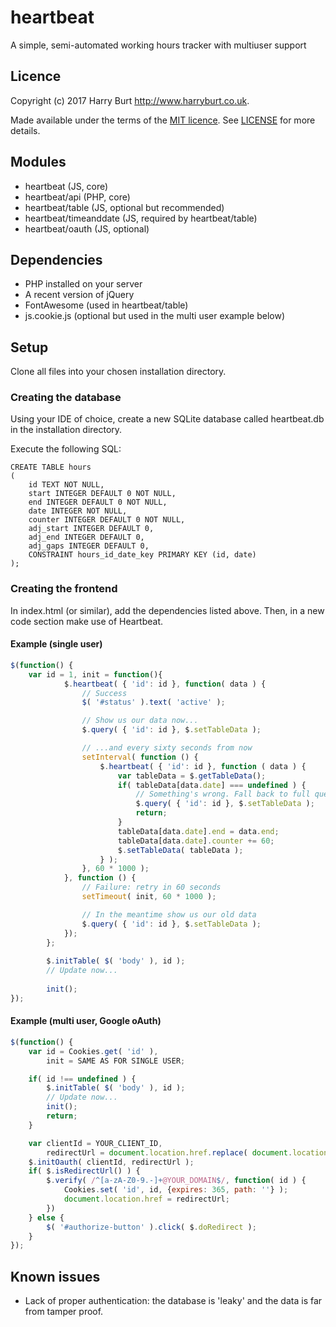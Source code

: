 # heartbeat
A simple, semi-automated working hours tracker with multiuser support

## Licence
Copyright (c) 2017 Harry Burt <http://www.harryburt.co.uk>.

Made available under the terms of the [MIT licence](https://spdx.org/licenses/MIT.html). See [LICENSE](LICENSE) for more details.

## Modules
* heartbeat (JS, core)
* heartbeat/api (PHP, core)
* heartbeat/table (JS, optional but recommended)
* heartbeat/timeanddate (JS, required by heartbeat/table)
* heartbeat/oauth (JS, optional)

## Dependencies
* PHP installed on your server
* A recent version of jQuery
* FontAwesome (used in heartbeat/table)
* js.cookie.js (optional but used in the multi user example below)

## Setup
Clone all files into your chosen installation directory.

### Creating the database
Using your IDE of choice, create a new SQLite database called heartbeat.db in the installation directory.

Execute the following SQL:
```sqlite
CREATE TABLE hours
(
    id TEXT NOT NULL,
    start INTEGER DEFAULT 0 NOT NULL,
    end INTEGER DEFAULT 0 NOT NULL,
    date INTEGER NOT NULL,
    counter INTEGER DEFAULT 0 NOT NULL,
    adj_start INTEGER DEFAULT 0,
    adj_end INTEGER DEFAULT 0,
    adj_gaps INTEGER DEFAULT 0,
    CONSTRAINT hours_id_date_key PRIMARY KEY (id, date)
);
```

### Creating the frontend
In index.html (or similar), add the dependencies listed above. Then, in a new code section make use of Heartbeat.

#### Example (single user)
```javascript
$(function() {
	var id = 1, init = function(){
			$.heartbeat( { 'id': id }, function( data ) {
				// Success
				$( '#status' ).text( 'active' );

				// Show us our data now...
				$.query( { 'id': id }, $.setTableData );

				// ...and every sixty seconds from now
				setInterval( function () {
					$.heartbeat( { 'id': id }, function ( data ) {
						var tableData = $.getTableData();
						if( tableData[data.date] === undefined ) {
							// Something's wrong. Fall back to full query.
							$.query( { 'id': id }, $.setTableData );
							return;
						}
						tableData[data.date].end = data.end;
						tableData[data.date].counter += 60;
						$.setTableData( tableData );
					} );
				}, 60 * 1000 );
			}, function () {
				// Failure: retry in 60 seconds
				setTimeout( init, 60 * 1000 );

				// In the meantime show us our old data
				$.query( { 'id': id }, $.setTableData );
			});
		};
		
		$.initTable( $( 'body' ), id );
		// Update now...
		
		init();
});
```
#### Example (multi user, Google oAuth)
```javascript
$(function() {
	var id = Cookies.get( 'id' ),
		init = SAME AS FOR SINGLE USER;

	if( id !== undefined ) {
		$.initTable( $( 'body' ), id );
		// Update now...
		init();
		return;
	}

	var clientId = YOUR_CLIENT_ID,
		redirectUrl = document.location.href.replace( document.location.hash, '' );
	$.initOauth( clientId, redirectUrl );
	if( $.isRedirectUrl() ) {
		$.verify( /^[a-zA-Z0-9.-]+@YOUR_DOMAIN$/, function( id ) {
			Cookies.set( 'id', id, {expires: 365, path: ''} );
			document.location.href = redirectUrl;
		})
	} else {
		$( '#authorize-button' ).click( $.doRedirect );
	}
});
```
	
## Known issues
* Lack of proper authentication: the database is 'leaky' and the data is far from tamper proof.

